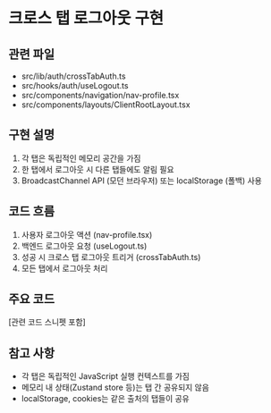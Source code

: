 # 크로스 탭 로그아웃 구현

## 관련 파일
- src/lib/auth/crossTabAuth.ts
- src/hooks/auth/useLogout.ts
- src/components/navigation/nav-profile.tsx
- src/components/layouts/ClientRootLayout.tsx

## 구현 설명
1. 각 탭은 독립적인 메모리 공간을 가짐
2. 한 탭에서 로그아웃 시 다른 탭들에도 알림 필요
3. BroadcastChannel API (모던 브라우저) 또는 localStorage (폴백) 사용

## 코드 흐름
1. 사용자 로그아웃 액션 (nav-profile.tsx)
2. 백엔드 로그아웃 요청 (useLogout.ts)
3. 성공 시 크로스 탭 로그아웃 트리거 (crossTabAuth.ts)
4. 모든 탭에서 로그아웃 처리

## 주요 코드
[관련 코드 스니펫 포함]

## 참고 사항
- 각 탭은 독립적인 JavaScript 실행 컨텍스트를 가짐
- 메모리 내 상태(Zustand store 등)는 탭 간 공유되지 않음
- localStorage, cookies는 같은 출처의 탭들이 공유 